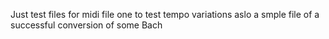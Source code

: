 Just test files for midi
file one to test tempo variations
aslo a smple file of a successful conversion of some Bach
